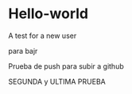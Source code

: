 # Hello-world
A test for a new user


para bajr

Prueba de push para subir a github


SEGUNDA y ULTIMA PRUEBA
